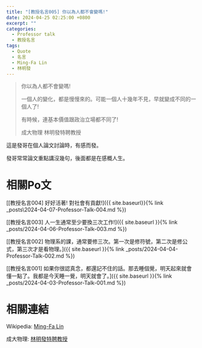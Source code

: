 ```yaml
---
title: "[教授名言005] 你以為人都不會變嗎!"
date: 2024-04-25 02:25:00 +0800
excerpt: ""
categories: 
  - Professor talk
  - 教授名言
tags:
  - Quote
  - 名言
  - Ming-Fa Lin
  - 林明發
---
```


> 你以為人都不會變嗎!
>
> 一個人的變化，都是慢慢來的。可能一個人十幾年不見，早就變成不同的一個人了!
>
> 有時候，連基本價值跟政治立場都不同了!
>
> 成大物理 林明發特聘教授

這是發哥在個人論文討論時，有感而發。

發哥常常論文重點講沒幾句，後面都是在感概人生。

# 相關Po文

[[教授名言004] 好好活著! 對社會有貢獻!]({{ site.baseurl}}{% link _posts\2024-04-07-Professor-Talk-004.md %})

[[教授名言003] 人一生通常至少要換三次工作!]({{ site.baseurl }}{% link _posts/2024-04-06-Professor-Talk-003.md %})

[[教授名言002] 物理系的課，通常要修三次。第一次是修符號，第二次是修公式，第三次才是看物理。]({{ site.baseurl }}{% link _posts/2024-04-04-Professor-Talk-002.md %})

[[教授名言001] 如果你很認真念，都還記不住的話。那去睡個覺，明天起來就會懂一點了。我都是今天睡一覺，明天就會了。]({{ site.baseurl }}{% link _posts/2024-04-03-Professor-Talk-001.md %})

# 相關連結

Wikipedia: [Ming-Fa Lin](https://en.wikipedia.org/wiki/Ming-Fa_Lin)

成大物理: [林明發特聘教授](https://www.phys.ncku.edu.tw/committees-detail/47/)
